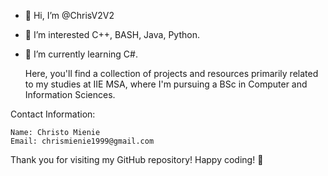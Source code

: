 - 👋 Hi, I’m @ChrisV2V2
- 👀 I’m interested C++, BASH, Java, Python.
- 🌱 I’m currently learning C#.

  Here, you'll find a collection of projects and resources primarily related to my studies at IIE MSA, where I'm pursuing a BSc in Computer and Information Sciences.

Contact Information:

    Name: Christo Mienie
    Email: chrismienie1999@gmail.com

Thank you for visiting my GitHub repository! Happy coding! 🚀

<!---
ChrisV2V2/ChrisV2V2 is a ✨ special ✨ repository because its `README.md` (this file) appears on your GitHub profile.
You can click the Preview link to take a look at your changes.
--->
